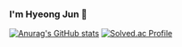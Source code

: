 ### I'm Hyeong Jun 👋
[![Anurag's GitHub stats](https://github-readme-stats.vercel.app/api?username=limbs713)](https://github.com/anuraghazra/github-readme-stats&theme=dracula)
[![Solved.ac Profile](http://mazassumnida.wtf/api/v2/generate_badge?boj=limbs710)](https://solved.ac/limbs710/)
<!--
**limbs713/limbs713** is a ✨ _special_ ✨ repository because its `README.md` (this file) appears on your GitHub profile.

Here are some ideas to get you started:

- 🔭 I’m currently working on ...
- 🌱 I’m currently learning ...
- 👯 I’m looking to collaborate on ...
- 🤔 I’m looking for help with ...
- 💬 Ask me about ...
- 📫 How to reach me: ...
- 😄 Pronouns: ...
- ⚡ Fun fact: ...
-->
